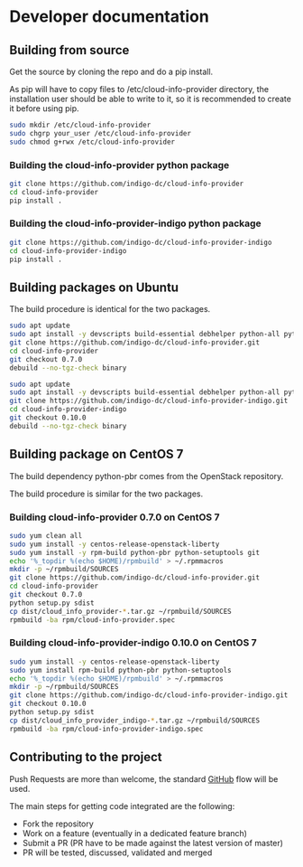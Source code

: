# Developer documentation

## Building from source

Get the source by cloning the repo and do a pip install.

As pip will have to copy files to /etc/cloud-info-provider directory,
the installation user should be able to write to it, so it is recommended to
create it before using pip.

``` sh
sudo mkdir /etc/cloud-info-provider
sudo chgrp your_user /etc/cloud-info-provider
sudo chmod g+rwx /etc/cloud-info-provider
```

### Building the cloud-info-provider python package

``` sh
git clone https://github.com/indigo-dc/cloud-info-provider
cd cloud-info-provider
pip install .
```

### Building the cloud-info-provider-indigo python package

``` sh
git clone https://github.com/indigo-dc/cloud-info-provider-indigo
cd cloud-info-provider-indigo
pip install .
```

## Building packages on Ubuntu

The build procedure is identical for the two packages.

``` sh
sudo apt update
sudo apt install -y devscripts build-essential debhelper python-all python-all-dev python-pbr python-setuptools python-support git
git clone https://github.com/indigo-dc/cloud-info-provider.git
cd cloud-info-provider
git checkout 0.7.0
debuild --no-tgz-check binary
```

``` sh
sudo apt update
sudo apt install -y devscripts build-essential debhelper python-all python-all-dev python-pbr python-setuptools python-support git
git clone https://github.com/indigo-dc/cloud-info-provider-indigo.git
cd cloud-info-provider-indigo
git checkout 0.10.0
debuild --no-tgz-check binary
```

## Building package on CentOS 7

The build dependency python-pbr comes from the OpenStack repository.

The build procedure is similar for the two packages.

### Building cloud-info-provider 0.7.0 on CentOS 7

``` sh
sudo yum clean all
sudo yum install -y centos-release-openstack-liberty
sudo yum install -y rpm-build python-pbr python-setuptools git
echo '%_topdir %(echo $HOME)/rpmbuild' > ~/.rpmmacros
mkdir -p ~/rpmbuild/SOURCES
git clone https://github.com/indigo-dc/cloud-info-provider.git
cd cloud-info-provider
git checkout 0.7.0
python setup.py sdist
cp dist/cloud_info_provider-*.tar.gz ~/rpmbuild/SOURCES
rpmbuild -ba rpm/cloud-info-provider.spec
```

### Building cloud-info-provider-indigo 0.10.0 on CentOS 7

``` sh
sudo yum install -y centos-release-openstack-liberty
sudo yum install rpm-build python-pbr python-setuptools
echo '%_topdir %(echo $HOME)/rpmbuild' > ~/.rpmmacros
mkdir -p ~/rpmbuild/SOURCES
git clone https://github.com/indigo-dc/cloud-info-provider-indigo.git
git checkout 0.10.0
python setup.py sdist
cp dist/cloud_info_provider_indigo-*.tar.gz ~/rpmbuild/SOURCES
rpmbuild -ba rpm/cloud-info-provider-indigo.spec
```

## Contributing to the project

Push Requests are more than welcome, the standard
[GitHub](https://guides.github.com/introduction/flow/index.html) flow will be
used.

The main steps for getting code integrated are the following:
* Fork the repository
* Work on a feature (eventually in a dedicated feature branch)
* Submit a PR (PR have to be made against the latest version of master)
* PR will be tested, discussed, validated and merged
